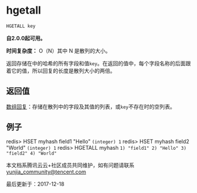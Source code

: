 # hgetall

```javascript
HGETALL key
```

**自2.0.0起可用。**

**时间复杂度：** O（N）其中 N 是散列的大小。

返回存储在中的哈希的所有字段和值`key`。在返回的值中，每个字段名称的后面跟着它的值，所以回复的长度是散列大小的两倍。

## 返回值

[数组回复](https://redis.io/topics/protocol#array-reply)：存储在散列中的字段及其值的列表，或`key`不存在时的空列表。

## 例子

redis> HSET myhash field1 "Hello" `(integer) 1` redis> HSET myhash field2 "World" `(integer) 1` redis> HGETALL myhash `1) "field1" 2) "Hello" 3) "field2" 4) "World"`

本文档系腾讯云云+社区成员共同维护，如有问题请联系 yunjia_community@tencent.com

最后更新于：2017-12-18